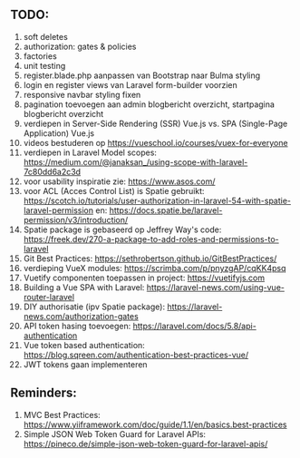## TODO:

1. soft deletes
2. authorization: gates & policies
3. factories
4. unit testing
5. register.blade.php aanpassen van Bootstrap naar Bulma styling
6. login en register views van Laravel form-builder voorzien
7. responsive navbar styling fixen
8. pagination toevoegen aan admin blogbericht overzicht, startpagina blogbericht overzicht
9. verdiepen in Server-Side Rendering (SSR) Vue.js vs. SPA (Single-Page Application) Vue.js
10. videos bestuderen op https://vueschool.io/courses/vuex-for-everyone
11. verdiepen in Laravel Model scopes: https://medium.com/@janaksan_/using-scope-with-laravel-7c80dd6a2c3d
12. voor usability inspiratie zie: https://www.asos.com/
13. voor ACL (Acces Control List) is Spatie gebruikt: https://scotch.io/tutorials/user-authorization-in-laravel-54-with-spatie-laravel-permission
en: https://docs.spatie.be/laravel-permission/v3/introduction/
14. Spatie package is gebaseerd op Jeffrey Way's code: https://freek.dev/270-a-package-to-add-roles-and-permissions-to-laravel
15. Git Best Practices: https://sethrobertson.github.io/GitBestPractices/
16. verdieping VueX modules: https://scrimba.com/p/pnyzgAP/cqKK4psq
17. Vuetify componenten toepassen in project: https://vuetifyjs.com
18. Building a Vue SPA with Laravel: https://laravel-news.com/using-vue-router-laravel
19. DIY authorisatie (ipv Spatie package): https://laravel-news.com/authorization-gates
20. API token hasing toevoegen: https://laravel.com/docs/5.8/api-authentication
21. Vue token based authentication: https://blog.sqreen.com/authentication-best-practices-vue/
22. JWT tokens gaan implementeren


## Reminders:
1. MVC Best Practices: https://www.yiiframework.com/doc/guide/1.1/en/basics.best-practices
2. Simple JSON Web Token Guard for Laravel APIs: https://pineco.de/simple-json-web-token-guard-for-laravel-apis/
